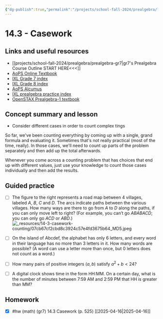 ```yaml
---
{"dg-publish":true,"permalink":"/projects/school-fall-2024/prealgebra/lessons/14-3-casework-counting/"}
---
```



#  14.3 - Casework

## Links and useful resources 

- [[projects/school-fall-2024/prealgebra/prealgebra-gr7\|gr7's Prealgebra Course Outline START HERE<<<]]
- [AoPS Online Textbook](https://artofproblemsolving.com/ebooks/prealgebra-ebook/c0toc)
- [IXL Grade 7 index](https://www.ixl.com/math/grade-7)
- [IXL Grade 8 index](https://www.ixl.com/math/grade-8)
- [AoPS Alcumus](https://artofproblemsolving.com/teacher/students)
- [IXL prealgebra practice index](https://www.ixl.com/math/grade-7)
- [OpenSTAX Prealgebra-1 textbook](https://openstax.org/books/prealgebra-2e/pages/1-introduction)



## Concept summary and lesson


- Consider different cases in order to count complex tings 

So far, we've been counting everything by coming up with a single, grand formula and evaluating it. Sometimes that's not really practical (most of the time, really). In those cases, we'll need to count up parts of the problem separately and then add up the total afterwards.

Whenever you come across a counting problem that has choices that end up with different values, just use your knowledge to count those cases individually and then add the results.

## Guided practice


- [ ] The figure to the right represents a road map between 4 villages, labeled $A$, $B$, $C$ and $D$. The arcs indicate paths between the various villages. How many ways are there to go from $A$ to $D$ along the paths, if you can only move left to right? (For example, you can’t go $ABABACD$; you can only go $ACD$ or $ABD$.)   
![_resources/14-3-casework-counting/07cb67cf2cbd8c3924c57e4fd3675b64_MD5.jpeg](/img/user/projects/school-fall-2024/prealgebra/lessons/_resources/14-3-casework-counting/07cb67cf2cbd8c3924c57e4fd3675b64_MD5.jpeg)

- [ ] On the island of Abcdef, the alphabet has only 6 letters, and every word in their language has no more than 3 letters in it. How many words are possible? (A word can use a letter more than once, but 0 letters does not count as a word.)   
- [ ] How many pairs of positive integers $(a,b)$ satisfy $a^2 + b < 24$?  
- [ ] A digital clock shows time in the form HH:MM. On a certain day, what is the number of minutes between 7:59 AM and 2:59 PM that HH is greater than MM?   


## Homework


- [x] #hw (math) (gr7) 14.3 Casework (p. 525) [[2025-04-16\|2025-04-16]]
